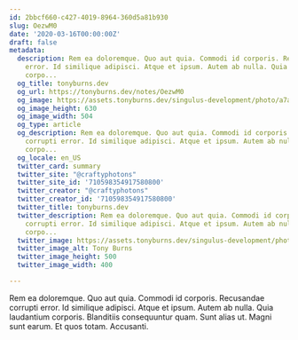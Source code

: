 ```yaml
---
id: 2bbcf660-c427-4019-8964-360d5a81b930
slug: OezwM0
date: '2020-03-16T00:00:00Z'
draft: false
metadata:
  description: Rem ea doloremque. Quo aut quia. Commodi id corporis. Recusandae corrupti
    error. Id similique adipisci. Atque et ipsum. Autem ab nulla. Quia laudantium
    corpo...
  og_title: tonyburns.dev
  og_url: https://tonyburns.dev/notes/OezwM0
  og_image: https://assets.tonyburns.dev/singulus-development/photo/a7aaf33dbd0b584a47dea1fc1b3a9bbf.jpeg
  og_image_height: 630
  og_image_width: 504
  og_type: article
  og_description: Rem ea doloremque. Quo aut quia. Commodi id corporis. Recusandae
    corrupti error. Id similique adipisci. Atque et ipsum. Autem ab nulla. Quia laudantium
    corpo...
  og_locale: en_US
  twitter_card: summary
  twitter_site: "@craftyphotons"
  twitter_site_id: '710598354917580800'
  twitter_creator: "@craftyphotons"
  twitter_creator_id: '710598354917580800'
  twitter_title: tonyburns.dev
  twitter_description: Rem ea doloremque. Quo aut quia. Commodi id corporis. Recusandae
    corrupti error. Id similique adipisci. Atque et ipsum. Autem ab nulla. Quia laudantium
    corpo...
  twitter_image: https://assets.tonyburns.dev/singulus-development/photo/7502d1526646abf03deb056888635686.jpeg
  twitter_image_alt: Tony Burns
  twitter_image_height: 500
  twitter_image_width: 400

---
```


Rem ea doloremque. Quo aut quia. Commodi id corporis. Recusandae corrupti error. Id similique adipisci. Atque et ipsum. Autem ab nulla. Quia laudantium corporis. Blanditiis consequuntur quam. Sunt alias ut. Magni sunt earum. Et quos totam. Accusanti.
